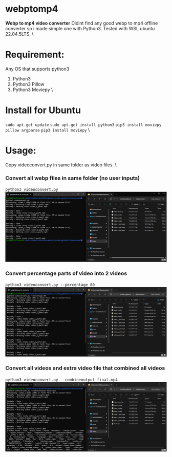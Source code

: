 # webptomp4
**Webp to mp4 video converter**
Didint find any good webp to mp4 offline converter so i made simple one with Python3. Tested with WSL ubuntu 22.04.5LTS.
\
# Requirement:
Any OS that supports python3
1. Python3
2. Python3 Pillow
3. Python3 Moviepy
\
# Install for Ubuntu
`sudo apt-get update`
`sudo apt-get install python3`
`pip3 install moviepy pillow argparse`
`pip3 install moviepy`
\
# Usage:
Copy videoconvert.py in same folder as video files.
\
### Convert all webp files in same folder (no user inputs)
`python3 videoconvert.py`
\
![percentage](./images/image_normal.png)
### Convert percentage parts of video into 2 videos
`python3 videoconvert.py --percentage 80`
\
![percentage](./images/image_prosent.png)

### Convert all videos and extra video file that combined all videos
`python3 videoconvert.py --combineoutput final.mp4`
\
![combine](./images/image_combine.png)

